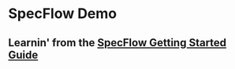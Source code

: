 # SpecFlow Demo

## Learnin' from the [SpecFlow Getting Started Guide](https://specflow.org/getting-started/)